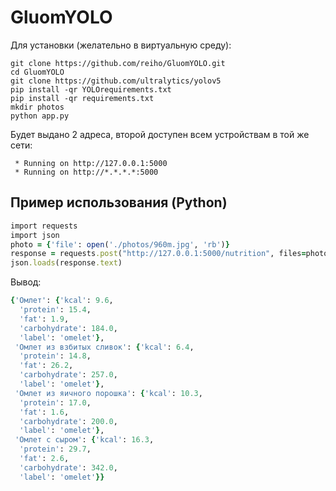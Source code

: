 # GluomYOLO
Для установки (желательно в виртуальную среду):
```
git clone https://github.com/reiho/GluomYOLO.git
cd GluomYOLO
git clone https://github.com/ultralytics/yolov5
pip install -qr YOLOrequirements.txt
pip install -qr requirements.txt
mkdir photos
python app.py
```
Будет выдано 2 адреса, второй доступен всем устройствам в той же сети:
```
 * Running on http://127.0.0.1:5000
 * Running on http://*.*.*.*:5000
```
## Пример использования (Python)
```ruby
import requests
import json
photo = {'file': open('./photos/960m.jpg', 'rb')}
response = requests.post("http://127.0.0.1:5000/nutrition", files=photo)
json.loads(response.text)
```
Вывод:
```ruby
{'Омлет': {'kcal': 9.6,
  'protein': 15.4,
  'fat': 1.9,
  'carbohydrate': 184.0,
  'label': 'omelet'},
 'Омлет из взбитых сливок': {'kcal': 6.4,
  'protein': 14.8,
  'fat': 26.2,
  'carbohydrate': 257.0,
  'label': 'omelet'},
 'Омлет из яичного порошка': {'kcal': 10.3,
  'protein': 17.0,
  'fat': 1.6,
  'carbohydrate': 200.0,
  'label': 'omelet'},
 'Омлет с сыром': {'kcal': 16.3,
  'protein': 29.7,
  'fat': 2.6,
  'carbohydrate': 342.0,
  'label': 'omelet'}}
  ```

